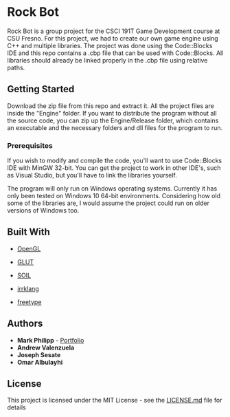# Rock Bot

Rock Bot is a group project for the CSCI 191T Game Development course at CSU Fresno. For this project, we had to create our own game engine using C++ and multiple libraries. The project was done using the Code::Blocks IDE and this repo contains a .cbp file that can be used with Code::Blocks. All libraries should already be linked properly in the .cbp file using relative paths.

## Getting Started

Download the zip file from this repo and extract it. All the project files are inside the "Engine" folder. If you want to distribute the program without all the source code, you can zip up the Engine/Release folder, which contains an executable and the necessary folders and dll files for the program to run.

### Prerequisites

If you wish to modify and compile the code, you'll want to use Code::Blocks IDE with MinGW 32-bit. You can get the project to work in other IDE's, such as Visual Studio, but you'll have to link the libraries yourself.

The program will only run on Windows operating systems. Currently it has only been tested on Windows 10 64-bit environments. Considering how old some of the libraries are, I would assume the project could run on older versions of Windows too.

## Built With

* [OpenGL](https://www.opengl.org/)

* [GLUT](https://www.opengl.org/resources/libraries/glut/glut_downloads.php)

* [SOIL](http://www.lonesock.net/soil.html)

* [irrklang](https://www.ambiera.com/irrklang/)

* [freetype](https://www.freetype.org/)

## Authors

* **Mark Philipp** - [Portfolio](https://markallenphilipp.wordpress.com/)
* **Andrew Valenzuela**
* **Joseph Sesate**
* **Omar Albulayhi**

## License

This project is licensed under the MIT License - see the [LICENSE.md](LICENSE.md) file for details

